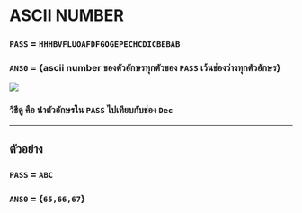 # **ASCII NUMBER**

### `PASS` = `HHHBVFLUOAFDFGOGEPECHCDICBEBAB`

### `ANS0` = {ascii number ของตัวอักษรทุกตัวของ `PASS` เว้นช่องว่างทุกตัวอักษร}

<img src = "https://www.vlsifacts.com/wp-content/uploads/2023/02/ASCII-Code.png">

### วิธีดู คือ นำตัวอักษรใน `PASS` ไปเทียบกับช่อง `Dec`
---
## **ตัวอย่าง**
### `PASS` = `ABC`
### `ANS0` = {`65,66,67`}